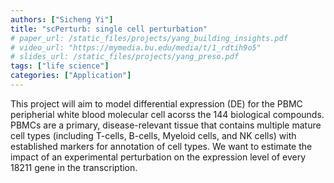 ```yaml
---
authors: ["Sicheng Yi"]
title: "scPerturb: single cell perturbation"
# paper_url: /static_files/projects/yang_building_insights.pdf
# video_url: "https://mymedia.bu.edu/media/t/1_rdtih9o5"
# slides_url: /static_files/projects/yang_preso.pdf
tags: ["life science"]
categories: ["Application"]
---
```


This project will aim to model differential expression (DE) for the PBMC peripherial white blood molecular cell acorss the 144 biological compounds. PBMCs are a primary, disease-relevant tissue that contains multiple mature cell types (including T-cells, B-cells, Myeloid cells, and NK cells) with established markers for annotation of cell types. We want to estimate the impact of an experimental perturbation on the expression level of every 18211 gene in the transcription. 
